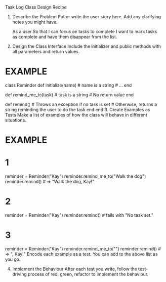 Task Log Class Design Recipe
1. Describe the Problem
Put or write the user story here. Add any clarifying notes you might have.

    As a user
    So that I can focus on tasks to complete
    I want to mark tasks as complete and have them disappear from the list.

2. Design the Class Interface
Include the initializer and public methods with all parameters and return values.

# EXAMPLE

class Reminder
  def initialize(name) # name is a string
    # ...
  end

  def remind_me_to(task) # task is a string
    # No return value
  end

  def remind()
    # Throws an exception if no task is set
    # Otherwise, returns a string reminding the user to do the task
  end
end
3. Create Examples as Tests
Make a list of examples of how the class will behave in different situations.

# EXAMPLE

# 1
reminder = Reminder("Kay")
reminder.remind_me_to("Walk the dog")
reminder.remind() # => "Walk the dog, Kay!"

# 2
reminder = Reminder("Kay")
reminder.remind() # fails with "No task set."

# 3
reminder = Reminder("Kay")
reminder.remind_me_to("")
reminder.remind() # => ", Kay!"
Encode each example as a test. You can add to the above list as you go.

4. Implement the Behaviour
After each test you write, follow the test-driving process of red, green, refactor to implement the behaviour.